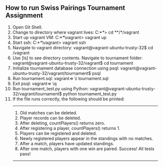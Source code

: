 How to run Swiss Pairings Tournament Assignment
-----------------------------------------------

1. Open Git Shell.
2. Change to directory where vagrant lives:
	C:\**\**> cd **/*/vagrant
3. Start up vagrant VM:
	C:\**\**\vagrant> vagrant up
4. Start ssh:
	C:\**\**\vagrant> vagrant ssh
5. Navigate to vagrant directory:
	vagrant@vagrant-ubuntu-trusty-32$ cd /vagrant
6. Use [ls] to see directory contents. Navigate to tournament folder:
	vagrant@vagrant-ubuntu-trusty-32/vagrant$ cd tournament
7. Initialize tournament database connection using psql:
	vagrant@vagrant-ubuntu-trusty-32/vagrant/tournament$ psql
8. Run tournament.sql:
	vagrant=> \i tournament.sql
9. Exit psql:
	vagrant=> \q
10. Run tournament_test.py using Python:
	vagrant@vagrant-ubuntu-trusty-32/vagrant/tournament$ python tournament_test.py
11. If the file runs correctly, the following should be printed:
	*******************
	1. Old matches can be deleted.
	2. Player records can be deleted.
	3. After deleting, countPlayers() returns zero.
	4. After registering a player, countPlayers() returns 1.
	5. Players can be registered and deleted.
	6. Newly registered players appear in the standings with no matches.
	7. After a match, players have updated standings.
	8. After one match, players with one win are paired.
	Success!  All tests pass!
	*******************